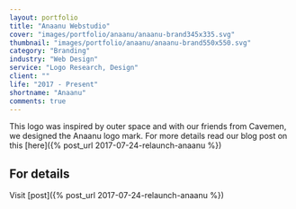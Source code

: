 ```yaml
---
layout: portfolio
title: "Anaanu Webstudio"
cover: "images/portfolio/anaanu/anaanu-brand345x335.svg"
thumbnail: "images/portfolio/anaanu/anaanu-brand550x550.svg"
category: "Branding"
industry: "Web Design"
service: "Logo Research, Design"
client: ""
life: "2017 - Present"
shortname: "Anaanu"
comments: true
---
```


This logo was inspired by outer space and with our friends from Cavemen, we designed the Anaanu logo mark. For more details read our blog post on this [here]({% post_url 2017-07-24-relaunch-anaanu %})

For details
----------
Visit [post]({% post_url 2017-07-24-relaunch-anaanu %})

